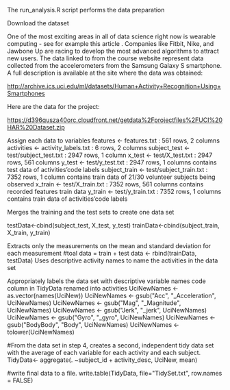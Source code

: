 The run_analysis.R script performs the data preparation

Download the dataset


One of the most exciting areas in all of data science right now is wearable computing - see for example this article . Companies like Fitbit, Nike, and Jawbone Up are racing to develop the most advanced algorithms to attract new users. The data linked to from the course website represent data collected from the accelerometers from the Samsung Galaxy S smartphone. A full description is available at the site where the data was obtained:

http://archive.ics.uci.edu/ml/datasets/Human+Activity+Recognition+Using+Smartphones

Here are the data for the project:

https://d396qusza40orc.cloudfront.net/getdata%2Fprojectfiles%2FUCI%20HAR%20Dataset.zip


Assign each data to variables
features <- features.txt : 561 rows, 2 columns
activities <- activity_labels.txt : 6 rows, 2 columns
subject_test <- test/subject_test.txt : 2947 rows, 1 column
x_test <- test/X_test.txt : 2947 rows, 561 columns
y_test <- test/y_test.txt : 2947 rows, 1 columns
contains test data of activities’code labels
subject_train <- test/subject_train.txt : 7352 rows, 1 column
contains train data of 21/30 volunteer subjects being observed
x_train <- test/X_train.txt : 7352 rows, 561 columns
contains recorded features train data
y_train <- test/y_train.txt : 7352 rows, 1 columns
contains train data of activities’code labels

Merges the training and the test sets to create one data set

testData<-cbind(subject_test, X_test, y_test)
trainData<-cbind(subject_train, X_train, y_train)

Extracts only the measurements on the mean and standard deviation for each measurement
#toal data = train + test
data <- rbind(trainData, testData)
Uses descriptive activity names to name the activities in the data set


Appropriately labels the data set with descriptive variable names
code column in TidyData renamed into activities
UciNewNames <- as.vector(names(UciNew))
UciNewNames <- gsub("Acc", "_Acceleration", UciNewNames)
UciNewNames <- gsub("Mag", "_Magnitude", UciNewNames)
UciNewNames <- gsub("Jerk", "_jerk", UciNewNames)
UciNewNames <- gsub("Gyro", "_gyro", UciNewNames)
UciNewNames <- gsub("BodyBody", "Body", UciNewNames)
UciNewNames <- tolower(UciNewNames)

#From the data set in step 4, creates a second, independent tidy data set with the average of each variable for each activity and each subject.
TidyData<- aggregate(. ~subject_id + activity_desc, UciNew, mean)

#write final data to a file.
write.table(TidyData, file="TidySet.txt", row.names = FALSE)
